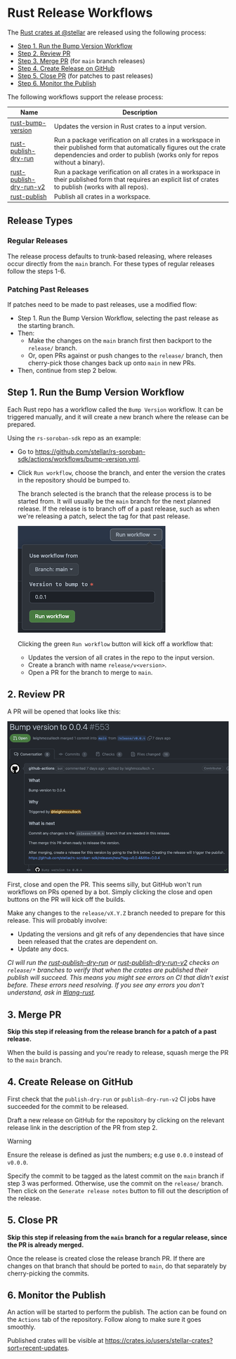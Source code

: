 # Rust Release Workflows

The [Rust crates at @stellar][crates] are released using the following process:

[crates]: https://github.com/orgs/stellar/repositories?language=rust

  - [Step 1. Run the Bump Version Workflow]
  - [Step 2. Review PR]
  - [Step 3. Merge PR] (for `main` branch releases)
  - [Step 4. Create Release on GitHub]
  - [Step 5. Close PR] (for patches to past releases)
  - [Step 6. Monitor the Publish]

[Step 1. Run the Bump Version Workflow]: #step-1-create-release-branch-with-the-bump-version-workflow
[Step 2. Review PR]: #step-2-review-pr
[Step 3. Merge PR]: #step-3-merge-pr
[Step 4. Create Release on GitHub]: #step-4-create-release-on-github
[Step 5. Close PR]: #step-5-merge-pr
[Step 6. Monitor the Publish]: #step-6-monitor-the-publish

The following workflows support the release process:

| Name | Description |
| ---- | ----------- |
| [rust-bump-version] | Updates the version in Rust crates to a input version. |
| [rust-publish-dry-run] | Run a package verification on all crates in a workspace in their published form that automatically figures out the crate dependencies and order to publish (works only for repos without a binary). |
| [rust-publish-dry-run-v2] | Run a package verification on all crates in a workspace in their published form that requires an explicit list of crates to publish (works with all repos). |
| [rust-publish] | Publish all crates in a workspace. |

[rust-bump-version]: ./rust-bump-version/workflow.yml
[rust-publish-dry-run]: ./rust-publish-dry-run/workflow.yml
[rust-publish-dry-run-v2]: ./rust-publish-dry-run-v2/workflow.yml
[rust-publish]: ./rust-publish/workflow.yml

## Release Types

### Regular Releases
The release process defaults to trunk-based releasing, where releases occur
directly from the `main` branch. For these types of regular releases follow the
steps 1-6.

### Patching Past Releases
If patches need to be made to past releases, use a modified flow:
- Step 1. Run the Bump Version Workflow, selecting the past release as the
starting branch.
- Then:
   - Make the changes on the `main` branch first then backport to the `release/`
   branch.
   - Or, open PRs against or push changes to the `release/` branch, then
   cherry-pick those changes back up onto `main` in new PRs.
- Then, continue from step 2 below.

## Step 1. Run the Bump Version Workflow

Each Rust repo has a workflow called the `Bump Version` workflow. It can be triggered manually, and it will create a new branch where the release can be prepared.

Using the `rs-soroban-sdk` repo as an example:

- Go to https://github.com/stellar/rs-soroban-sdk/actions/workflows/bump-version.yml.

- Click `Run workflow`, choose the branch, and enter the version the crates in the repository should be bumped to.

    The branch selected is the branch that the release process is to be started
    from. It will usually be the `main` branch for the next planned release. If
    the release is to branch off of a past release, such as when we're releasing
    a patch, select the tag for that past release.

    ![](README-rust-release-1-run-bump-version.png)

    Clicking the green `Run workflow` button will kick off a workflow that:
    - Updates the version of all crates in the repo to the input version.
    - Create a branch with name `release/v<version>`.
    - Open a PR for the branch to merge to `main`.

## 2. Review PR

A PR will be opened that looks like this:

![](README-rust-release-2-pr.png)

First, close and open the PR. This seems silly, but GitHub won't run workflows
on PRs opened by a bot. Simply clicking the close and open buttons on the PR
will kick off the builds.

Make any changes to the `release/vX.Y.Z` branch needed to prepare for this
release. This will probably involve:
 - Updating the versions and git refs of any dependencies that have since been
 released that the crates are dependent on.
 - Update any docs.

_CI will run the [rust-publish-dry-run] or [rust-publish-dry-run-v2] checks on
`release/*` branches to verify that when the crates are published their publish
will succeed. This means you might see errors on CI that didn't exist before.
These errors need resolving. If you see any errors you don't understand, ask in
[#lang-rust]._

## 3. Merge PR

**Skip this step if releasing from the release branch for a patch of a past
release.**

When the build is passing and you're ready to release, squash merge the PR to
the `main` branch.

## 4. Create Release on GitHub

First check that the `publish-dry-run` or `publish-dry-run-v2` CI jobs have
succeeded for the commit to be released.

Draft a new release on GitHub for the repository by clicking on the relevant
release link in the description of the PR from step 2.

> [!WARNING]
> 
> Ensure the release is defined as just the numbers; e.g use `0.0.0` instead of `v0.0.0`.

Specify the commit to be tagged as the latest commit on the `main` branch if
step 3 was performed. Otherwise, use the commit on the `release/` branch. Then
click on the `Generate release notes` button to fill out the description of the
release.

## 5. Close PR

**Skip this step if releasing from the `main` branch for a regular release, since the PR is already merged.**

Once the release is created close the release branch PR. If there are changes on
that branch that should be ported to `main`, do that separately by
cherry-picking the commits.

## 6. Monitor the Publish

An action will be started to perform the publish. The action can be found on the
`Actions` tab of the repository. Follow along to make sure it goes smoothly.

Published crates will be visible at https://crates.io/users/stellar-crates?sort=recent-updates.

[#lang-rust]: https://stellarfoundation.slack.com/archives/C03BQJ34VGQ
